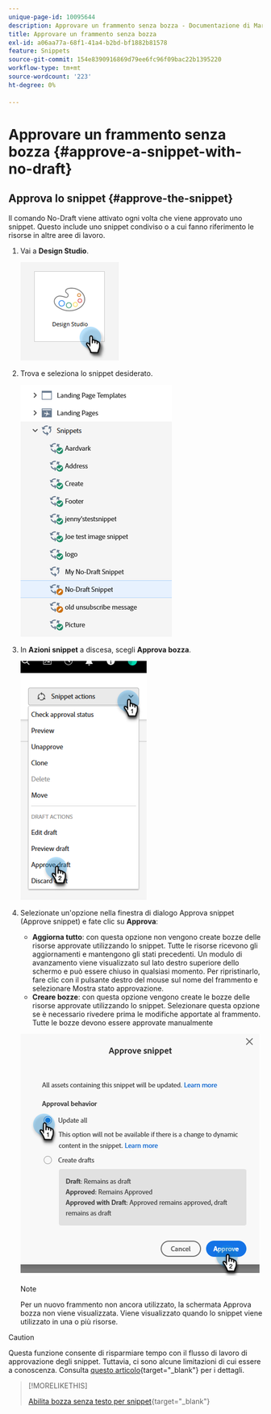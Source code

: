 ```yaml
---
unique-page-id: 10095644
description: Approvare un frammento senza bozza - Documentazione di Marketo - Documentazione del prodotto
title: Approvare un frammento senza bozza
exl-id: a06aa77a-68f1-41a4-b2bd-bf1882b81578
feature: Snippets
source-git-commit: 154e8390916869d79ee6fc96f09bac22b1395220
workflow-type: tm+mt
source-wordcount: '223'
ht-degree: 0%

---
```


# Approvare un frammento senza bozza {#approve-a-snippet-with-no-draft}

## Approva lo snippet {#approve-the-snippet}

Il comando No-Draft viene attivato ogni volta che viene approvato uno snippet. Questo include uno snippet condiviso o a cui fanno riferimento le risorse in altre aree di lavoro.

1. Vai a **Design Studio**.

   ![](assets/approve-the-snippet-1.png)

1. Trova e seleziona lo snippet desiderato.

   ![](assets/approve-the-snippet-2.png)

1. In **Azioni snippet** a discesa, scegli **Approva bozza**.

   ![](assets/approve-the-snippet-3.png)

1. Selezionate un&#39;opzione nella finestra di dialogo Approva snippet (Approve snippet) e fate clic su **Approva**:

   * **Aggiorna tutto**: con questa opzione non vengono create bozze delle risorse approvate utilizzando lo snippet. Tutte le risorse ricevono gli aggiornamenti e mantengono gli stati precedenti. Un modulo di avanzamento viene visualizzato sul lato destro superiore dello schermo e può essere chiuso in qualsiasi momento. Per ripristinarlo, fare clic con il pulsante destro del mouse sul nome del frammento e selezionare Mostra stato approvazione.
   * **Creare bozze**: con questa opzione vengono create le bozze delle risorse approvate utilizzando lo snippet. Selezionare questa opzione se è necessario rivedere prima le modifiche apportate al frammento. Tutte le bozze devono essere approvate manualmente

   ![](assets/approve-the-snippet-4.png)

   >[!NOTE]
   >
   >Per un nuovo frammento non ancora utilizzato, la schermata Approva bozza non viene visualizzata. Viene visualizzato quando lo snippet viene utilizzato in una o più risorse.

>[!CAUTION]
>
>Questa funzione consente di risparmiare tempo con il flusso di lavoro di approvazione degli snippet. Tuttavia, ci sono alcune limitazioni di cui essere a conoscenza. Consulta [questo articolo](https://nation.marketo.com/t5/knowledgebase/no-draft-snippet-limitations-and-troubleshooting/ta-p/300799){target="_blank"} per i dettagli.

>[!MORELIKETHIS]
>
>[Abilita bozza senza testo per snippet](/help/marketo/product-docs/administration/users-and-roles/enable-no-draft-for-snippets.md){target="_blank"}
